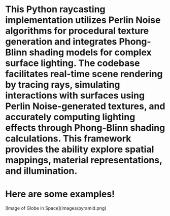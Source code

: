 <div>
<h1>This Python raycasting implementation utilizes Perlin Noise algorithms for procedural texture generation and integrates Phong-Blinn shading models for complex surface lighting. 
  The codebase facilitates real-time scene rendering by tracing rays, simulating interactions with surfaces using Perlin Noise-generated textures, and accurately computing lighting effects through Phong-Blinn shading calculations. 
  This framework provides the ability explore spatial mappings, material representations, and illumination.</h1>
</div>
<div>
  <h1>Here are some examples!</h1>
  [Image of Globe in Space](images/pyramid.png)
</div>

